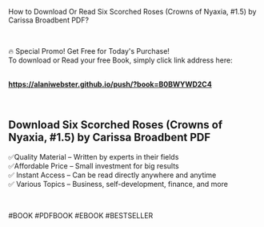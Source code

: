 <p>How to Download Or Read Six Scorched Roses (Crowns of Nyaxia, #1.5) by Carissa Broadbent PDF?</p>
<p>&nbsp;</p>
<p>&#128293;  Special Promo! Get Free for Today's Purchase!<br />To download or Read your free Book, simply click link address here:&nbsp;<br />&nbsp;</p>
<p><a href="https://alaniwebster.github.io/push/?book=B0BWYWD2C4"><strong>https://alaniwebster.github.io/push/?book=B0BWYWD2C4</strong></a></p>
<p>&nbsp;</p>
<h2>Download Six Scorched Roses (Crowns of Nyaxia, #1.5) by Carissa Broadbent PDF</h2>
<p>&#x2705;Quality Material &ndash; Written by experts in their fields<br />&#x2705;Affordable Price &ndash; Small investment for big results<br />&#x2705; Instant Access &ndash; Can be read directly anywhere and anytime<br />&#x2705; Various Topics &ndash; Business, self-development, finance, and more</p>
<p>&nbsp;</p>
<p>#BOOK #PDFBOOK #EBOOK #BESTSELLER</p>
